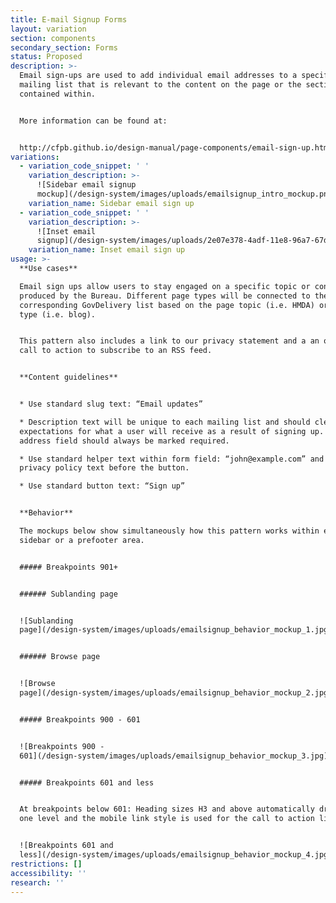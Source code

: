 ```yaml
---
title: E-mail Signup Forms
layout: variation
section: components
secondary_section: Forms
status: Proposed
description: >-
  Email sign-ups are used to add individual email addresses to a specific
  mailing list that is relevant to the content on the page or the section it is
  contained within.


  More information can be found at:


  http://cfpb.github.io/design-manual/page-components/email-sign-up.html
variations:
  - variation_code_snippet: ' '
    variation_description: >-
      ![Sidebar email signup
      mockup](/design-system/images/uploads/emailsignup_intro_mockup.png)
    variation_name: Sidebar email sign up
  - variation_code_snippet: ' '
    variation_description: >-
      ![Inset email
      signup](/design-system/images/uploads/2e07e378-4adf-11e8-96a7-67d2534eec85.png)
    variation_name: Inset email sign up
usage: >-
  **Use cases**

  Email sign ups allow users to stay engaged on a specific topic or content type
  produced by the Bureau. Different page types will be connected to the
  corresponding GovDelivery list based on the page topic (i.e. HMDA) or page
  type (i.e. blog).


  This pattern also includes a link to our privacy statement and a an optional
  call to action to subscribe to an RSS feed.


  **Content guidelines**


  * Use standard slug text: “Email updates”

  * Description text will be unique to each mailing list and should clearly set
  expectations for what a user will receive as a result of signing up. Email
  address field should always be marked required.

  * Use standard helper text within form field: “john@example.com” and standard
  privacy policy text before the button.

  * Use standard button text: “Sign up”


  **Behavior**

  The mockups below show simultaneously how this pattern works within either a
  sidebar or a prefooter area.


  ##### Breakpoints 901+


  ###### Sublanding page


  ![Sublanding
  page](/design-system/images/uploads/emailsignup_behavior_mockup_1.jpg)


  ###### Browse page


  ![Browse
  page](/design-system/images/uploads/emailsignup_behavior_mockup_2.jpg)


  ##### Breakpoints 900 - 601


  ![Breakpoints 900 -
  601](/design-system/images/uploads/emailsignup_behavior_mockup_3.jpg)


  ##### Breakpoints 601 and less


  At breakpoints below 601: Heading sizes H3 and above automatically drop down
  one level and the mobile link style is used for the call to action link(s).


  ![Breakpoints 601 and
  less](/design-system/images/uploads/emailsignup_behavior_mockup_4.jpg)
restrictions: []
accessibility: ''
research: ''
---
```


